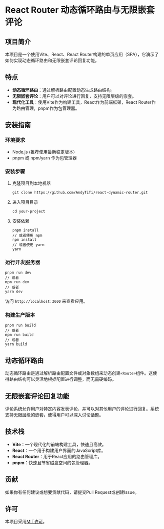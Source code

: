 
# React Router 动态循环路由与无限嵌套评论

## 项目简介

本项目是一个使用Vite、React、React Router构建的单页应用（SPA），它演示了如何实现动态循环路由和无限嵌套评论回复功能。

## 特点

- **动态循环路由**：通过解析路由配置动态生成路由结构。
- **无限嵌套评论**：用户可以对评论进行回复，支持无限层级的嵌套。
- **现代化工具**：使用Vite作为构建工具，React作为前端框架，React Router作为路由管理，pnpm作为包管理器。

## 安装指南

### 环境要求

- Node.js (推荐使用最新稳定版本)
- pnpm 或 npm/yarn 作为包管理器

### 安装步骤

1. 克隆项目到本地机器
   ```
   git clone https://github.com/AndyTiTi/react-dynamic-router.git
   ```
2. 进入项目目录
   ```
   cd your-project
   ```
3. 安装依赖
   ```
   pnpm install
   // 或者使用 npm
   npm install
   // 或者使用 yarn
   yarn
   ```

### 运行开发服务器

```
pnpm run dev
// 或者
npm run dev
// 或者
yarn dev
```

访问 `http://localhost:3000` 来查看应用。

### 构建生产版本

```
pnpm run build
// 或者
npm run build
// 或者
yarn build
```

## 动态循环路由

动态循环路由是通过解析路由配置文件或对象数组来动态创建`<Route>`组件。这使得路由结构可以灵活地根据配置进行调整，而无需硬编码。

## 无限嵌套评论回复功能

评论系统允许用户对特定内容发表评论，并可以对其他用户的评论进行回复。系统支持无限层级的嵌套，使得用户可以深入讨论话题。

## 技术栈

- **Vite**：一个现代化的前端构建工具，快速且高效。
- **React**：一个用于构建用户界面的JavaScript库。
- **React Router**：用于React应用的路由管理库。
- **pnpm**：快速且节省磁盘空间的包管理器。

## 贡献

如果你有任何建议或想要贡献代码，请提交Pull Request或创建Issue。

## 许可

本项目采用[MIT许可](LICENSE)。